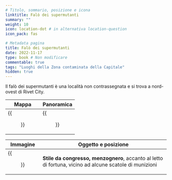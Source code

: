 ```yaml
---
# Titolo, sommario, posizione e icona
linktitle: Falò dei supermutanti
summary: ""
weight: 10
icon: location-dot # in alternativa location-question
icon_pack: fas

# Metadata pagina
title: Falò dei supermutanti
date: 2022-11-17
type: book # Non modificare
commentable: true
tags: "Luoghi della Zona contaminata della Capitale"
hidden: true
---
```




Il falò dei supermutanti è una località non contrassegnata e si trova a nord-ovest di Rivet City.

| Mappa                                         | Panoramica                                |
| --------------------------------------------- | ----------------------------------------- |
| {{<figure src="fo3/Super_mutant_hill_loc.webp">}} | {{<figure src="fo3/Super_mutant_hill.webp">}} |

| Immagine                                                     | Oggetto e posizione                                                                                    |
| ------------------------------------------------------------ | ------------------------------------------------------------------------------------------------------ |
| {{<figure src="fo3/FO3_LCS_Rivet_City_Super_Mutant_Camp.webp">}} | **Stile da congresso, menzognero**, accanto al letto di fortuna, vicino ad alcune scatole di munizioni |
